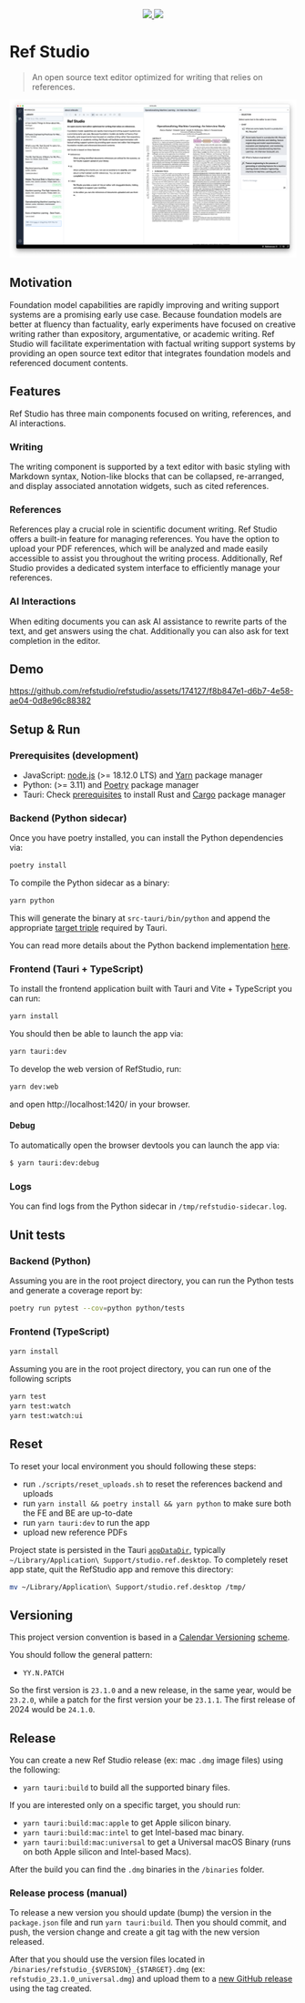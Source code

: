 <p align="center">
  <a href="https://github.com/refstudio/refstudio/actions/workflows/on-push.yml">
    <img src="https://github.com/refstudio/refstudio/actions/workflows/on-push.yml/badge.svg" />
  </a>
  <a href="https://codecov.io/gh/refstudio/refstudio" >
   <img src="https://codecov.io/gh/refstudio/refstudio/branch/main/graph/badge.svg?token=XZMTETRGXC"/>
   </a>
</p>

# Ref Studio

> An open source text editor optimized for writing that relies on references.

![Ref Studio](public/readme/readme-refstudio.png)

## Motivation

Foundation model capabilities are rapidly improving and writing support systems are a promising early use case. Because foundation models are better at fluency than factuality, early experiments have focused on creative writing rather than expository, argumentative, or academic writing. Ref Studio will facilitate experimentation with factual writing support systems by providing an open source text editor that integrates foundation models and referenced document contents.

## Features

Ref Studio has three main components focused on writing, references, and AI interactions.

### Writing

The writing component is supported by a text editor with basic styling with Markdown syntax, Notion-like blocks that can be collapsed, re-arranged, and display associated annotation widgets, such as cited references.

### References

References play a crucial role in scientific document writing. Ref Studio offers a built-in feature for managing references. You have the option to upload your PDF references, which will be analyzed and made easily accessible to assist you throughout the writing process. Additionally, Ref Studio provides a dedicated system interface to efficiently manage your references.

### AI Interactions

When editing documents you can ask AI assistance to rewrite parts of the text, and get answers using the chat. Additionally you can also ask for text completion in the editor.

## Demo

https://github.com/refstudio/refstudio/assets/174127/f8b847e1-d6b7-4e58-ae04-0d8e96c88382

## Setup & Run

### Prerequisites (development)

- JavaScript: [node.js](https://nodejs.org/en/download) (>= 18.12.0 LTS) and [Yarn](https://yarnpkg.com/getting-started/install) package manager
- Python: (>= 3.11) and [Poetry](https://python-poetry.org/docs/#installation) package manager
- Tauri: Check [prerequisites](https://tauri.app/v1/guides/getting-started/prerequisites/) to install Rust and [Cargo](https://doc.rust-lang.org/stable/cargo/) package manager

### Backend (Python sidecar)

Once you have poetry installed, you can install the Python dependencies via:

```bash
poetry install
```

To compile the Python sidecar as a binary:

```bash
yarn python
```

This will generate the binary at `src-tauri/bin/python` and append the appropriate [target triple](https://tauri.app/v1/guides/building/sidecar) required by Tauri.

You can read more details about the Python backend implementation [here](/python/README.md).

### Frontend (Tauri + TypeScript)

To install the frontend application built with Tauri and Vite + TypeScript you can run:

```bash
yarn install
```

You should then be able to launch the app via:

```bash
yarn tauri:dev
```

To develop the web version of RefStudio, run:

```bash
yarn dev:web
```

and open http://localhost:1420/ in your browser.

#### Debug

To automatically open the browser devtools you can launch the app via:

```bash
$ yarn tauri:dev:debug
```

### Logs

You can find logs from the Python sidecar in `/tmp/refstudio-sidecar.log`.

## Unit tests

### Backend (Python)

Assuming you are in the root project directory, you can run the Python tests and generate a coverage report by:
```bash
poetry run pytest --cov=python python/tests
```

### Frontend (TypeScript)

```bash
yarn install
```

Assuming you are in the root project directory, you can run one of the following scripts

```bash
yarn test
yarn test:watch
yarn test:watch:ui
```

## Reset

To reset your local environment you should following these steps:

* run `./scripts/reset_uploads.sh` to reset the references backend and uploads
* run `yarn install && poetry install && yarn python` to make sure both the FE and BE are up-to-date
* run `yarn tauri:dev` to run the app
* upload new reference PDFs

Project state is persisted in the Tauri [`appDataDir`][appDataDir], typically `~/Library/Application\ Support/studio.ref.desktop`.
To completely reset app state, quit the RefStudio app and remove this directory:

```bash
mv ~/Library/Application\ Support/studio.ref.desktop /tmp/
```

[appDataDir]: https://tauri.app/v1/api/js/path#appdatadir

## Versioning

This project version convention is based in a [Calendar Versioning](https://www.cockroachlabs.com/blog/calendar-versioning/) [scheme](https://calver.org/).

You should follow the general pattern:

* `YY.N.PATCH`

So the first version is `23.1.0` and a new release, in the same year, would be `23.2.0`, while a patch for the first version your be `23.1.1`. The first release of 2024 would be `24.1.0`.

## Release

You can create a new Ref Studio release (ex: mac `.dmg` image files) using the following:

- `yarn tauri:build` to build all the supported binary files.

If you are interested only on a specific target, you should run:
- `yarn tauri:build:mac:apple` to get Apple silicon binary.
- `yarn tauri:build:mac:intel` to get Intel-based mac binary.
- `yarn tauri:build:mac:universal` to get a Universal macOS Binary (runs on both Apple silicon and Intel-based Macs).

After the build you can find the `.dmg` binaries in the `/binaries` folder.


### Release process (manual)

To release a new version you should update (bump) the version in the `package.json` file and run `yarn tauri:build`.
Then you should commit, and push, the version change and create a git tag with the new version released.

After that you should use the version files located in `/binaries/refstudio_{$VERSION}_{$TARGET}.dmg` (ex: `refstudio_23.1.0_universal.dmg`) and upload them to a [new GitHub release](https://github.com/refstudio/refstudio/releases/new) using the tag created.